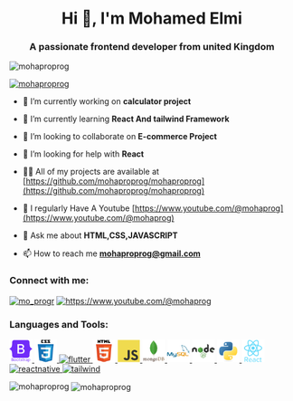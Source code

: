 <h1 align="center">Hi 👋, I'm Mohamed Elmi</h1>
<h3 align="center">A passionate frontend developer from united Kingdom</h3>

<p align="left"> <img src="https://komarev.com/ghpvc/?username=mohaproprog&label=Profile%20views&color=0e75b6&style=flat" alt="mohaproprog" /> </p>

<p align="left"> <a href="https://github.com/ryo-ma/github-profile-trophy"><img src="https://github-profile-trophy.vercel.app/?username=mohaproprog" alt="mohaproprog" /></a> </p>

- 🔭 I’m currently working on **calculator project**

- 🌱 I’m currently learning **React And tailwind Framework**

- 👯 I’m looking to collaborate on **E-commerce Project**

- 🤝 I’m looking for help with **React**

- 👨‍💻 All of my projects are available at [https://github.com/mohaproprog/mohaproprog](https://github.com/mohaproprog/mohaproprog)

- 📝 I regularly Have A Youtube [https://www.youtube.com/@mohaprog](https://www.youtube.com/@mohaprog)

- 💬 Ask me about **HTML,CSS,JAVASCRIPT**

- 📫 How to reach me **mohaproprog@gmail.com**

<h3 align="left">Connect with me:</h3>
<p align="left">
<a href="https://twitter.com/mo_progr" target="blank"><img align="center" src="https://raw.githubusercontent.com/rahuldkjain/github-profile-readme-generator/master/src/images/icons/Social/twitter.svg" alt="mo_progr" height="30" width="40" /></a>
<a href="https://www.youtube.com/c/https://www.youtube.com/@mohaprog" target="blank"><img align="center" src="https://raw.githubusercontent.com/rahuldkjain/github-profile-readme-generator/master/src/images/icons/Social/youtube.svg" alt="https://www.youtube.com/@mohaprog" height="30" width="40" /></a>
</p>

<h3 align="left">Languages and Tools:</h3>
<p align="left"> <a href="https://getbootstrap.com" target="_blank" rel="noreferrer"> <img src="https://raw.githubusercontent.com/devicons/devicon/master/icons/bootstrap/bootstrap-plain-wordmark.svg" alt="bootstrap" width="40" height="40"/> </a> <a href="https://www.w3schools.com/css/" target="_blank" rel="noreferrer"> <img src="https://raw.githubusercontent.com/devicons/devicon/master/icons/css3/css3-original-wordmark.svg" alt="css3" width="40" height="40"/> </a> <a href="https://flutter.dev" target="_blank" rel="noreferrer"> <img src="https://www.vectorlogo.zone/logos/flutterio/flutterio-icon.svg" alt="flutter" width="40" height="40"/> </a> <a href="https://www.w3.org/html/" target="_blank" rel="noreferrer"> <img src="https://raw.githubusercontent.com/devicons/devicon/master/icons/html5/html5-original-wordmark.svg" alt="html5" width="40" height="40"/> </a> <a href="https://developer.mozilla.org/en-US/docs/Web/JavaScript" target="_blank" rel="noreferrer"> <img src="https://raw.githubusercontent.com/devicons/devicon/master/icons/javascript/javascript-original.svg" alt="javascript" width="40" height="40"/> </a> <a href="https://www.mongodb.com/" target="_blank" rel="noreferrer"> <img src="https://raw.githubusercontent.com/devicons/devicon/master/icons/mongodb/mongodb-original-wordmark.svg" alt="mongodb" width="40" height="40"/> </a> <a href="https://www.mysql.com/" target="_blank" rel="noreferrer"> <img src="https://raw.githubusercontent.com/devicons/devicon/master/icons/mysql/mysql-original-wordmark.svg" alt="mysql" width="40" height="40"/> </a> <a href="https://nodejs.org" target="_blank" rel="noreferrer"> <img src="https://raw.githubusercontent.com/devicons/devicon/master/icons/nodejs/nodejs-original-wordmark.svg" alt="nodejs" width="40" height="40"/> </a> <a href="https://www.python.org" target="_blank" rel="noreferrer"> <img src="https://raw.githubusercontent.com/devicons/devicon/master/icons/python/python-original.svg" alt="python" width="40" height="40"/> </a> <a href="https://reactjs.org/" target="_blank" rel="noreferrer"> <img src="https://raw.githubusercontent.com/devicons/devicon/master/icons/react/react-original-wordmark.svg" alt="react" width="40" height="40"/> </a> <a href="https://reactnative.dev/" target="_blank" rel="noreferrer"> <img src="https://reactnative.dev/img/header_logo.svg" alt="reactnative" width="40" height="40"/> </a> <a href="https://tailwindcss.com/" target="_blank" rel="noreferrer"> <img src="https://www.vectorlogo.zone/logos/tailwindcss/tailwindcss-icon.svg" alt="tailwind" width="40" height="40"/> </a> </p>

<p><img align="left" src="https://github-readme-stats.vercel.app/api/top-langs?username=mohaproprog&show_icons=true&locale=en&layout=compact" alt="mohaproprog" /></p>

<p>&nbsp;<img align="center" src="https://github-readme-stats.vercel.app/api?username=mohaproprog&show_icons=true&locale=en" alt="mohaproprog" /></p>
